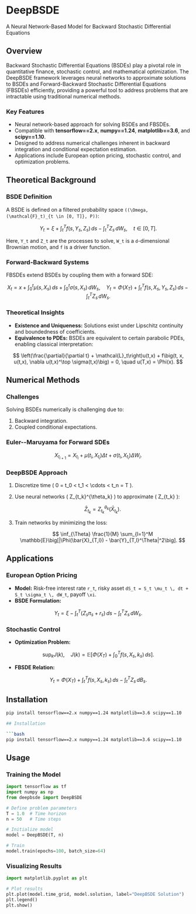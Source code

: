 # DeepBSDE

A Neural Network-Based Model for Backward Stochastic Differential Equations

## Overview
Backward Stochastic Differential Equations (BSDEs) play a pivotal role in quantitative finance, stochastic control, and mathematical optimization. The DeepBSDE framework leverages neural networks to approximate solutions to BSDEs and Forward-Backward Stochastic Differential Equations (FBSDEs) efficiently, providing a powerful tool to address problems that are intractable using traditional numerical methods.

### Key Features
- Neural network-based approach for solving BSDEs and FBSDEs.
- Compatible with **tensorflow==2.x**, **numpy==1.24**, **matplotlib==3.6**, and **scipy==1.10**.
- Designed to address numerical challenges inherent in backward integration and conditional expectation estimation.
- Applications include European option pricing, stochastic control, and optimization problems.

## Theoretical Background

### BSDE Definition
A BSDE is defined on a filtered probability space `((\Omega, (\mathcal{F}_t)_{t \in [0, T]}, P))`:

$$
Y_t = \xi + \int_t^T f(s, Y_s, Z_s) \, ds - \int_t^T Z_s \, dW_s, \quad t \in [0, T].
$$

Here, `Y_t` and `Z_t` are the processes to solve, `W_t` is a `d`-dimensional Brownian motion, and `f` is a driver function.

### Forward-Backward Systems
FBSDEs extend BSDEs by coupling them with a forward SDE:

$$
X_t = x + \int_0^t \mu(s, X_s) \, ds + \int_0^t \sigma(s, X_s) \, dW_s, \quad Y_t = \Phi(X_T) + \int_t^T f(s, X_s, Y_s, Z_s) \, ds - \int_t^T Z_s \, dW_s.
$$

### Theoretical Insights
- **Existence and Uniqueness:** Solutions exist under Lipschitz continuity and boundedness of coefficients.
- **Equivalence to PDEs:** BSDEs are equivalent to certain parabolic PDEs, enabling classical interpretation:

$$
\left(\frac{\partial}{\partial t} + \mathcal{L}_t\right)u(t,x) + f\big(t, x, u(t,x), \nabla u(t,x)^\top \sigma(t,x)\big) = 0, \quad u(T,x) = \Phi(x).
$$

## Numerical Methods

### Challenges
Solving BSDEs numerically is challenging due to:
1. Backward integration.
2. Coupled conditional expectations.

### Euler--Maruyama for Forward SDEs
$$
X_{t_{i+1}} = X_{t_i} + \mu(t_i, X_{t_i}) \Delta t + \sigma(t_i, X_{t_i}) \Delta W_i.
$$

### DeepBSDE Approach

1. Discretize time \( 0 = t_0 < t_1 < \cdots < t_n = T \).

2. Use neural networks \( Z_{t_k}^{\theta_k} \) to approximate \( Z_{t_k} \):

   $$
   \bar{Z}_{t_k} = Z_{t_k}^{\theta_k}(\bar{X}_{t_k}).
   $$

3. Train networks by minimizing the loss:

   $$
   \inf_{\Theta} \frac{1}{M} \sum_{l=1}^M \mathbb{E}\big[|\Phi(\bar{X}_{T,l}) - \bar{Y}_{T,l}^\Theta|^2\big].
   $$


## Applications

### European Option Pricing
- **Model:** Risk-free interest rate `r_t`, risky asset `dS_t = S_t \mu_t \, dt + S_t \sigma_t \, dW_t`, payoff `\xi`.
- **BSDE Formulation:**

$$
Y_t = \xi - \int_t^T \big(Z_s \pi_s + r_s\big) \, ds - \int_t^T Z_s \, dW_s.
$$

### Stochastic Control
- **Optimization Problem:**

$$
\sup_k J(k), \quad J(k) = \mathbb{E}\left[\Phi(X_T) + \int_0^T f(s, X_s, k_s) \, ds\right].
$$

- **FBSDE Relation:**

$$
Y_t = \Phi(X_T) + \int_t^T f(s, X_s, k_s) \, ds - \int_t^T Z_s \, dB_s.
$$


## Installation

```bash
pip install tensorflow==2.x numpy==1.24 matplotlib==3.6 scipy==1.10

## Installation

```bash
pip install tensorflow==2.x numpy==1.24 matplotlib==3.6 scipy==1.10
```

## Usage

### Training the Model
```python
import tensorflow as tf
import numpy as np
from deepbsde import DeepBSDE

# Define problem parameters
T = 1.0  # Time horizon
n = 50   # Time steps

# Initialize model
model = DeepBSDE(T, n)

# Train
model.train(epochs=100, batch_size=64)
```

### Visualizing Results
```python
import matplotlib.pyplot as plt

# Plot results
plt.plot(model.time_grid, model.solution, label="DeepBSDE Solution")
plt.legend()
plt.show()
```
